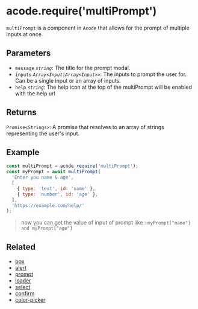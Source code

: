 # acode.require('multiPrompt')

`multiPrompt` is a component in `Acode` that allows for the prompt of multiple inputs at once.

## Parameters

- `message` _`string`_: The title for the prompt modal.
- `inputs` _`Array<Input|Array<Input>>`_: The inputs to prompt the user for. Can be a single input or an array of inputs.
- `help` _`string`_: The help icon at the top of the multiPrompt will be enabled with the help url

## Returns

`Promise<Strings>`: A promise that resolves to an array of strings representing the user's input.

## Example

```js
const multiPrompt = acode.require('multiPrompt');
const myPrompt = await multiPrompt(
  'Enter you name & age',
  [
    { type: 'text', id: 'name' },
    { type: 'number', id: 'age' },
  ],
  'https://example.com/help/'
);
```

> now you can get the value of input of prompt like : `myPrompt["name"] and myPrompt["age"]`

## Related

- [box](./box)
- [alert](./alert)
- [prompt](./prompt)
- [loader](./loader)
- [select](./select)
- [confirm](./confirm)
- [color-picker](./color-picker)
